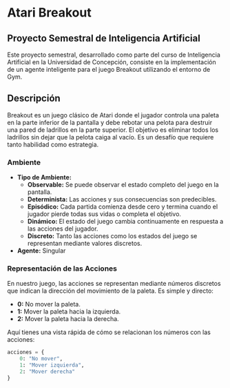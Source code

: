 # Atari Breakout

## Proyecto Semestral de Inteligencia Artificial

Este proyecto semestral, desarrollado como parte del curso de Inteligencia Artificial en la Universidad de Concepción, consiste en la implementación de un agente inteligente para el juego Breakout utilizando el entorno de Gym.

## Descripción

Breakout es un juego clásico de Atari donde el jugador controla una paleta en la parte inferior de la pantalla y debe rebotar una pelota para destruir una pared de ladrillos en la parte superior. El objetivo es eliminar todos los ladrillos sin dejar que la pelota caiga al vacío. Es un desafío que requiere tanto habilidad como estrategia.

### Ambiente

- **Tipo de Ambiente:**
  - **Observable:** Se puede observar el estado completo del juego en la pantalla.
  - **Determinista:** Las acciones y sus consecuencias son predecibles.
  - **Episódico:** Cada partida comienza desde cero y termina cuando el jugador pierde todas sus vidas o completa el objetivo.
  - **Dinámico:** El estado del juego cambia continuamente en respuesta a las acciones del jugador.
  - **Discreto:** Tanto las acciones como los estados del juego se representan mediante valores discretos.
- **Agente:** Singular

### Representación de las Acciones

En nuestro juego, las acciones se representan mediante números discretos que indican la dirección del movimiento de la paleta. Es simple y directo:

- **0:** No mover la paleta.
- **1:** Mover la paleta hacia la izquierda.
- **2:** Mover la paleta hacia la derecha.

Aquí tienes una vista rápida de cómo se relacionan los números con las acciones:

```python
acciones = {
    0: "No mover",
    1: "Mover izquierda",
    2: "Mover derecha"
}

